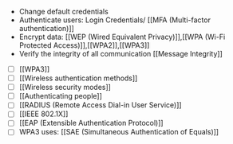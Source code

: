 - Change default credentials
- Authenticate users: Login Credentials/ [[MFA (Multi-factor authentication)]]
- Encrypt data: [[WEP (Wired Equivalent Privacy)]],[[WPA (Wi-Fi Protected Access)]],[[WPA2]],[[WPA3]]
- Verify the integrity of all communication [[Message Integrity]]
- [ ] [[WPA3]]
- [ ] [[Wireless authentication methods]]
- [ ] [[Wireless security modes]]
- [ ] [[Authenticating people]]
- [ ] [[RADIUS (Remote Access Dial-in User Service)]]
- [ ] [[IEEE 802.1X]]
- [ ] [[EAP (Extensible Authentication Protocol)]]
- [ ] WPA3 uses: [[SAE (Simultaneous Authentication of Equals)]]